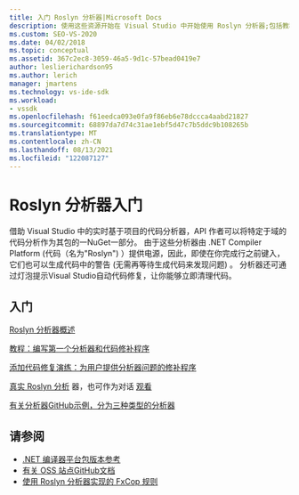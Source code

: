 ```yaml
---
title: 入门 Roslyn 分析器|Microsoft Docs
description: 使用这些资源开始在 Visual Studio 中开始使用 Roslyn 分析器;包括教程和几个示例。
ms.custom: SEO-VS-2020
ms.date: 04/02/2018
ms.topic: conceptual
ms.assetid: 367c2ec8-3059-46a5-9d1c-57bead0419e7
author: leslierichardson95
ms.author: lerich
manager: jmartens
ms.technology: vs-ide-sdk
ms.workload:
- vssdk
ms.openlocfilehash: f61eedca093e0fa9f86eb6e78dccca4aabd21827
ms.sourcegitcommit: 68897da7d74c31ae1ebf5d47c7b5ddc9b108265b
ms.translationtype: MT
ms.contentlocale: zh-CN
ms.lasthandoff: 08/13/2021
ms.locfileid: "122087127"
---
```

# <a name="get-started-with-roslyn-analyzers"></a>Roslyn 分析器入门

借助 Visual Studio 中的实时基于项目的代码分析器，API 作者可以将特定于域的代码分析作为其包的一NuGet一部分。 由于这些分析器由 .NET Compiler Platform (代码（名为"Roslyn") ）提供电源，因此，即使在你完成行之前键入，它们也可以生成代码中的警告 (无需再等待生成代码来发现问题) 。 分析器还可通过灯泡提示Visual Studio自动代码修复，让你能够立即清理代码。

## <a name="get-started"></a>入门

[Roslyn 分析器概述](../code-quality/roslyn-analyzers-overview.md)

[教程：编写第一个分析器和代码修补程序](/dotnet/csharp/roslyn-sdk/tutorials/how-to-write-csharp-analyzer-code-fix)

[添加代码修复演练：为用户提供分析器问题的修补程序](/archive/msdn-magazine/2015/february/csharp-adding-a-code-fix-to-your-roslyn-analyzer)

[真实 Roslyn 分析](../extensibility/roslyn-analyzers-and-code-aware-library-for-immutablearrays.md) 器，也可作为对话 [观看](https://channel9.msdn.com/events/Build/2015/3-725)

[有关分析器GitHub示例，分为三种类型的分析器](https://github.com/dotnet/roslyn/blob/master/docs/analyzers/Analyzer%20Samples.md)

## <a name="see-also"></a>请参阅

- [.NET 编译器平台包版本参考](roslyn-version-support.md)
- [有关 OSS 站点GitHub文档](https://github.com/dotnet/roslyn/tree/master/docs/analyzers)
- [使用 Roslyn 分析器实现的 FxCop 规则](../code-quality/fxcop-rule-port-status.md)
